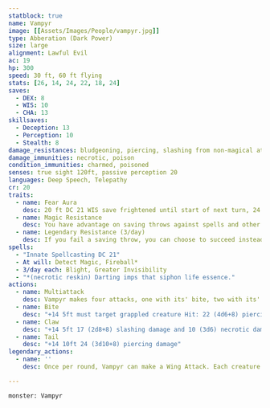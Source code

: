 ```yaml
---
statblock: true
name: Vampyr
image: [[Assets/Images/People/vampyr.jpg]]
type: Abberation (Dark Power)
size: large
alignment: Lawful Evil
ac: 19
hp: 300
speed: 30 ft, 60 ft flying
stats: [26, 14, 24, 22, 18, 24]
saves:
  - DEX: 8
  - WIS: 10
  - CHA: 13
skillsaves:
  - Deception: 13
  - Perception: 10
  - Stealth: 8
damage_resistances: bludgeoning, piercing, slashing from non-magical attacks
damage_immunities: necrotic, poison
condition_immunities: charmed, poisoned
senses: true sight 120ft, passive perception 20
languages: Deep Speech, Telepathy
cr: 20
traits:
  - name: Fear Aura
    desc: 20 ft DC 21 WIS save frightened until start of next turn, 24 hour immunity on success
  - name: Magic Resistance
    desc: You have advantage on saving throws against spells and other magical effects.
  - name: Legendary Resistance (3/day)
    desc: If you fail a saving throw, you can choose to succeed instead.
spells:
  - "Innate Spellcasting DC 21"
  - At will: Detect Magic, Fireball*
  - 3/day each: Blight, Greater Invisibility
  - "*(necrotic reskin) Darting imps that siphon life essence."
actions:
  - name: Multiattack
    desc: Vampyr makes four attacks, one with its' bite, two with its' claw, and one with its' tail
  - name: Bite
    desc: "+14 5ft must target grappled creature Hit: 22 (4d6+8) piercing damage. Target must succeed on a DC 21 CON save or become poisoned. While poisoned in this way, the target can't regain HP, and takes 21 (6d6) necrotic damage at the start of each of its' turns. Vampyr regains half the necrotic damage dealt. The poisoned creature can make the save again at the end of each of its' turns."
  - name: Claw
    desc: "+14 5ft 17 (2d8+8) slashing damage and 10 (3d6) necrotic damage. Vampyr can choose to grapple the target instead of dealing the bludgeoning damage (escape DC 22). Vampyr can have two creatures grappled at once, but needs a free hand to make a claw attack."
  - name: Tail
    desc: "+14 10ft 24 (3d10+8) piercing damage"
legendary_actions:
  - name: ''
    desc: Once per round, Vampyr can make a Wing Attack. Each creature within 15ft of Vampyr must succeed on a DC 22 DEX save or take 15 (2d6+8) bludgeoning damage and be knocked prone. Vampyr can then fly up to half its' movement speed without provoking attacks of oppurtunity.

---
```


```statblock
monster: Vampyr
```